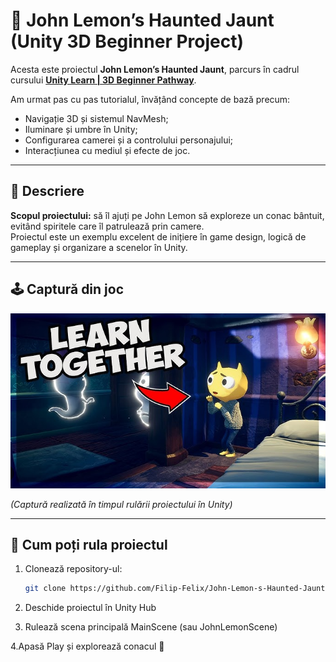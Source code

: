 # 🎃 John Lemon’s Haunted Jaunt (Unity 3D Beginner Project)

Acesta este proiectul **John Lemon’s Haunted Jaunt**, parcurs în cadrul cursului **[Unity Learn | 3D Beginner Pathway](https://learn.unity.com/project/john-lemon-s-haunted-jaunt-3d-beginner)**.

Am urmat pas cu pas tutorialul, învățând concepte de bază precum:
- Navigație 3D și sistemul NavMesh;
- Iluminare și umbre în Unity;
- Configurarea camerei și a controlului personajului;
- Interacțiunea cu mediul și efecte de joc.

---

## 🧩 Descriere

**Scopul proiectului:** să îl ajuți pe John Lemon să exploreze un conac bântuit, evitând spiritele care îl patrulează prin camere.  
Proiectul este un exemplu excelent de inițiere în game design, logică de gameplay și organizare a scenelor în Unity.

---

## 🕹️ Captură din joc

![John Lemon’s Haunted Jaunt](Image.png)

*(Captură realizată în timpul rulării proiectului în Unity)*

---

## 🚀 Cum poți rula proiectul

1. Clonează repository-ul:
   ```bash
   git clone https://github.com/Filip-Felix/John-Lemon-s-Haunted-Jaunt
2. Deschide proiectul în Unity Hub

3. Rulează scena principală MainScene (sau JohnLemonScene)

4.Apasă Play și explorează conacul 👻
